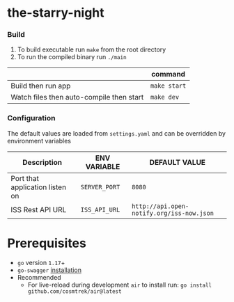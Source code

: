 # the-starry-night

### Build

1. To build executable run `make` from the root directory
1. To run the compiled binary run `./main`

|                                          | command      |
| ---------------------------------------- | ------------ |
| Build then run app                       | `make start` |
| Watch files then auto-compile then start | `make dev`   |

### Configuration

The default values are loaded from `settings.yaml` and can be overridden by environment variables

| Description                     | ENV VARIABLE  | DEFAULT VALUE                             |
| ------------------------------- | ------------- | ----------------------------------------- |
| Port that application listen on | `SERVER_PORT` | `8080`                                    |
| ISS Rest API URL                | `ISS_API_URL` | `http://api.open-notify.org/iss-now.json` |

# Prerequisites

- `go` version `1.17`+
- `go-swagger` [installation](https://goswagger.io/install.html)
- Recommended
  - For live-reload during development `air` to install run: `go install github.com/cosmtrek/air@latest`
